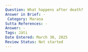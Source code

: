 ```yaml
---
Question: What happens after death?
Answer in Brief: -
 Category: Maraṇa
Sutta References: -
Answer: -
Tags: Jāti
Date Entered: March 30, 2025
Review Status: Not started
---
```


